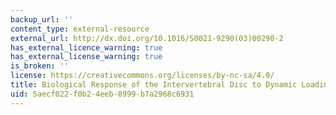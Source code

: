 ```yaml
---
backup_url: ''
content_type: external-resource
external_url: http://dx.doi.org/10.1016/S0021-9290(03)00290-2
has_external_licence_warning: true
has_external_license_warning: true
is_broken: ''
license: https://creativecommons.org/licenses/by-nc-sa/4.0/
title: Biological Response of the Intervertebral Disc to Dynamic Loading
uid: 5aecf022-f0b2-4eeb-8999-b7a2968c6931
---
```

